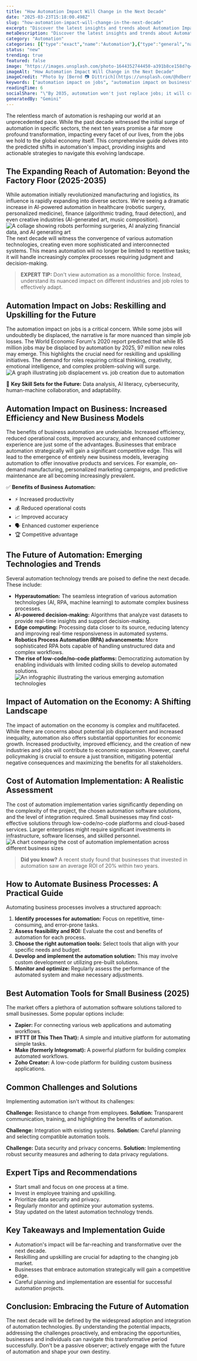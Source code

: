 ```yaml
---
title: "How Automation Impact Will Change in the Next Decade"
date: "2025-03-23T15:18:00.498Z"
slug: "how-automation-impact-will-change-in-the-next-decade"
excerpt: "Discover the latest insights and trends about Automation Impact. This comprehensive guide covers everything you need to know about Automation Impact in 2025."
metaDescription: "Discover the latest insights and trends about Automation Impact. This comprehensive guide covers everything you need to know about Automation Impact in 202..."
category: "Automation"
categories: [{"type":"exact","name":"Automation"},{"type":"general","name":"Economy"},{"type":"medium","name":"Manufacturing"},{"type":"specific","name":"Robotics"},{"type":"niche","name":"Industrial Robots"}]
status: "new"
trending: true
featured: false
image: "https://images.unsplash.com/photo-1644352744450-a391b8ce158d?q=85&w=1200&fit=max&fm=webp&auto=compress"
imageAlt: "How Automation Impact Will Change in the Next Decade"
imageCredit: "Photo by [Bernd 📷 Dittrich](https://unsplash.com/@hdbernd) on Unsplash"
keywords: ["automation impact on jobs", "automation impact on business", "future of automation", "impact of automation on economy", "automation technology trends", "benefits of business automation", "cost of automation implementation", "automation software solutions", "how to automate business processes", "best automation tools for small business"]
readingTime: 6
socialShare: "\"By 2035, automation won't just replace jobs; it will create entirely new industries and redefine how we work and live. Are you ready?\""
generatedBy: "Gemini"
---
```




The relentless march of automation is reshaping our world at an unprecedented pace.  While the past decade witnessed the initial surge of automation in specific sectors, the next ten years promise a far more profound transformation, impacting every facet of our lives, from the jobs we hold to the global economy itself. This comprehensive guide delves into the predicted shifts in automation's impact, providing insights and actionable strategies to navigate this evolving landscape.

## The Expanding Reach of Automation: Beyond the Factory Floor (2025-2035)

While automation initially revolutionized manufacturing and logistics, its influence is rapidly expanding into diverse sectors.  We're seeing a dramatic increase in AI-powered automation in healthcare (robotic surgery, personalized medicine), finance (algorithmic trading, fraud detection), and even creative industries (AI-generated art, music composition). ![A collage showing robots performing surgeries, AI analyzing financial data, and AI generating art](https://images.unsplash.com/photo-1455849318743-b2233052fcff?q=85&w=1200&fit=max&fm=webp&auto=compress)  The next decade will witness the convergence of various automation technologies, creating even more sophisticated and interconnected systems.  This means automation will no longer be limited to repetitive tasks; it will handle increasingly complex processes requiring judgment and decision-making.

> **EXPERT TIP:**  Don't view automation as a monolithic force. Instead, understand its nuanced impact on different industries and job roles to effectively adapt.

## Automation Impact on Jobs: Reskilling and Upskilling for the Future

The automation impact on jobs is a critical concern. While some jobs will undoubtedly be displaced, the narrative is far more nuanced than simple job losses.  The World Economic Forum's 2020 report predicted that while 85 million jobs may be displaced by automation by 2025, 97 million new roles may emerge.  This highlights the crucial need for reskilling and upskilling initiatives.  The demand for roles requiring critical thinking, creativity, emotional intelligence, and complex problem-solving will surge. ![A graph illustrating job displacement vs. job creation due to automation](https://images.unsplash.com/photo-1529982840618-3ec6ead42f33?q=85&w=1200&fit=max&fm=webp&auto=compress)

🔑 **Key Skill Sets for the Future:** Data analysis, AI literacy, cybersecurity, human-machine collaboration, and adaptability.

## Automation Impact on Business: Increased Efficiency and New Business Models

The benefits of business automation are undeniable. Increased efficiency, reduced operational costs, improved accuracy, and enhanced customer experience are just some of the advantages.  Businesses that embrace automation strategically will gain a significant competitive edge. This will lead to the emergence of entirely new business models, leveraging automation to offer innovative products and services. For example, on-demand manufacturing, personalized marketing campaigns, and predictive maintenance are all becoming increasingly prevalent.

✅ **Benefits of Business Automation:**
* ⚡ Increased productivity
* 💰 Reduced operational costs
* 📈 Improved accuracy
* 🗣️ Enhanced customer experience
* 🏆 Competitive advantage

## The Future of Automation: Emerging Technologies and Trends

Several automation technology trends are poised to define the next decade.  These include:

* **Hyperautomation:** The seamless integration of various automation technologies (AI, RPA, machine learning) to automate complex business processes.
* **AI-powered decision-making:** Algorithms that analyze vast datasets to provide real-time insights and support decision-making.
* **Edge computing:** Processing data closer to its source, reducing latency and improving real-time responsiveness in automated systems.
* **Robotics Process Automation (RPA) advancements:**  More sophisticated RPA bots capable of handling unstructured data and complex workflows.
* **The rise of low-code/no-code platforms:** Democratizing automation by enabling individuals with limited coding skills to develop automated solutions. ![An infographic illustrating the various emerging automation technologies](https://images.unsplash.com/photo-1730212797242-124b3da3a0a2?q=85&w=1200&fit=max&fm=webp&auto=compress)

## Impact of Automation on the Economy: A Shifting Landscape

The impact of automation on the economy is complex and multifaceted. While there are concerns about potential job displacement and increased inequality, automation also offers substantial opportunities for economic growth.  Increased productivity, improved efficiency, and the creation of new industries and jobs will contribute to economic expansion.  However, careful policymaking is crucial to ensure a just transition, mitigating potential negative consequences and maximizing the benefits for all stakeholders.

## Cost of Automation Implementation: A Realistic Assessment

The cost of automation implementation varies significantly depending on the complexity of the project, the chosen automation software solutions, and the level of integration required.  Small businesses may find cost-effective solutions through low-code/no-code platforms and cloud-based services.  Larger enterprises might require significant investments in infrastructure, software licenses, and skilled personnel.  ![A chart comparing the cost of automation implementation across different business sizes](https://images.unsplash.com/photo-1644352744450-a391b8ce158d?q=85&w=1200&fit=max&fm=webp&auto=compress)

> **Did you know?**  A recent study found that businesses that invested in automation saw an average ROI of 20% within two years.

## How to Automate Business Processes: A Practical Guide

Automating business processes involves a structured approach:

1. **Identify processes for automation:** Focus on repetitive, time-consuming, and error-prone tasks.
2. **Assess feasibility and ROI:** Evaluate the cost and benefits of automation for each process.
3. **Choose the right automation tools:** Select tools that align with your specific needs and budget.
4. **Develop and implement the automation solution:**  This may involve custom development or utilizing pre-built solutions.
5. **Monitor and optimize:** Regularly assess the performance of the automated system and make necessary adjustments.

## Best Automation Tools for Small Business (2025)

The market offers a plethora of automation software solutions tailored to small businesses.  Some popular options include:

* **Zapier:**  For connecting various web applications and automating workflows.
* **IFTTT (If This Then That):**  A simple and intuitive platform for automating simple tasks.
* **Make (formerly Integromat):** A powerful platform for building complex automated workflows.
* **Zoho Creator:**  A low-code platform for building custom business applications.

## Common Challenges and Solutions

Implementing automation isn't without its challenges:

**Challenge:**  Resistance to change from employees.
**Solution:**  Transparent communication, training, and highlighting the benefits of automation.

**Challenge:**  Integration with existing systems.
**Solution:**  Careful planning and selecting compatible automation tools.

**Challenge:**  Data security and privacy concerns.
**Solution:**  Implementing robust security measures and adhering to data privacy regulations.

## Expert Tips and Recommendations

* Start small and focus on one process at a time.
* Invest in employee training and upskilling.
* Prioritize data security and privacy.
* Regularly monitor and optimize your automation systems.
* Stay updated on the latest automation technology trends.

## Key Takeaways and Implementation Guide

* Automation's impact will be far-reaching and transformative over the next decade.
* Reskilling and upskilling are crucial for adapting to the changing job market.
* Businesses that embrace automation strategically will gain a competitive edge.
* Careful planning and implementation are essential for successful automation projects.

## Conclusion: Embracing the Future of Automation

The next decade will be defined by the widespread adoption and integration of automation technologies.  By understanding the potential impacts, addressing the challenges proactively, and embracing the opportunities, businesses and individuals can navigate this transformative period successfully.  Don't be a passive observer; actively engage with the future of automation and shape your own destiny.

